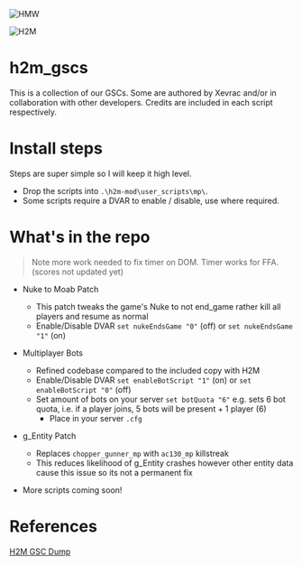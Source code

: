![HMW](https://github.com/user-attachments/assets/9ed9ba0e-81a1-4e88-824d-3253af04b85d)

![H2M](https://github.com/user-attachments/assets/42656b5e-5052-457d-a780-bc8f5fa22df3)

# h2m_gscs
This is a collection of our GSCs. Some are authored by Xevrac and/or in collaboration with other developers. Credits are included in each script respectively.

# Install steps
Steps are super simple so I will keep it high level.

* Drop the scripts into `.\h2m-mod\user_scripts\mp\`.
* Some scripts require a DVAR to enable / disable, use where required.

# What's in the repo
> Note more work needed to fix timer on DOM. Timer works for FFA. (scores not updated yet)
* Nuke to Moab Patch
  * This patch tweaks the game's Nuke to not end_game rather kill all players and resume as normal
  * Enable/Disable DVAR `set nukeEndsGame "0"` (off) or `set nukeEndsGame "1"` (on)

* Multiplayer Bots
  * Refined codebase compared to the included copy with H2M
  * Enable/Disable DVAR `set enableBotScript "1"` (on) or `set enableBotScript "0"` (off)
  * Set amount of bots on your server `set botQuota "6"` e.g. sets 6 bot quota, i.e. if a player joins, 5 bots will be present + 1 player (6)
    * Place in your server `.cfg`

* g_Entity Patch
  * Replaces `chopper_gunner_mp` with `ac130_mp` killstreak
  * This reduces likelihood of g_Entity crashes however other entity data cause this issue so its not a permanent fix
 
* More scripts coming soon!

# References

[H2M GSC Dump](https://github.com/Jeffx539/h2m-gsc-dump/tree/main)
